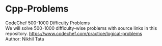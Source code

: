 # Cpp-Problems
CodeChef 500-1000 Difficulty Problems
<br>
We will solve 500-1000 difficulty-wise problems with source links in this repository.
<href>https://www.codechef.com/practice/logical-problems</href>
<br>
Author: Nikhil Tata
